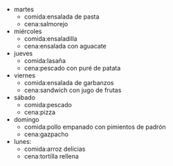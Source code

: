 
- martes
  - comida:ensalada de pasta
  - cena:salmorejo
- miércoles
  - comida:ensaladilla
  - cena:ensalada con aguacate
- jueves
  - comida:lasaña
  - cena:pescado con puré de patata
- viernes
  - comida:ensalada de garbanzos
  - cena:sandwich con jugo de frutas
- sábado
  - comida:pescado
  - cena:pizza
- domingo
  - comida:pollo empanado con pimientos de padrón
  - cena:gazpacho
- lunes:
  - comida:arroz delicias
  - cena:tortilla rellena